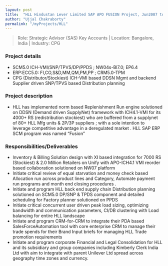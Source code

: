 ```yaml
---
layout: post
title:  "HLL Hindustan Lever Limited SAP APO FUSION Project, Jun2007 to Mar2009"
author: "Ujjal Chakraborty"
permalink: "/myProjects/HLL"
---
```


>Role: Strategic Advisor (SAS) Key Accounts | Location: Bangalore, India |
Industry: CPG

### Project details
- SCM5.0 ICH-VMI/SNP/TPVS/DP/PPDS ; NW04s-BI7.0; EP6.4
- ERP:ECC5.0: FI,CO,S&D,MM,QM,PM,PP ; CRM5.0-TPM
- CPG (Distributor/Stockiest) ICH-VMI based DDSN Mgmt and backend Supplier driven SNP/TPVS based Distribution planning

### Project description
- HLL has implemented norm based Replenishment Run engine solutioned on DDSN (Demand driven SupplyNet) framework with ICH4.1-VMI for its 4000+ RS (redistribution stockiest) who are buffered from a supplynet of 80+ HLL Mfg units & 2P/3P suppliers ; with a sole intention to leverage competitive advantage in a deregulated market . HLL SAP ERP SCM program was named “Fusion”

### Responsibilities/Deliverables
- Inventory & Billing Solution design with XI based integration for  7000  RS  (Stockiest)  &  2.0  Million Retailers on Unify with APO-ICH4.1 VMI reorder based  collaboration solutioned  on  NW07 platform
- Initiate critical review of equal starvation and money check based Allocation run across product  lines and Category, Automate payment run programs and month end closing procedures .
- Initiate and program HLL back end supply chain Distribution planning solutioned on SCM5.0  DP/SNP & TPDS component and detailed scheduling for Factory planner solutioned on PPDS
- Initiate  critical  concurrent  user  driven  peak  load  sizing,  optimizing  bandwidth  and  communication parameters, CI/DB clustering with Load balancing for entire HLL landscape
- Initiate and program CRM-for-CRM to integrate their PDA based SalesForceAutomation tool with core enterprise CRM to  manage their  trade spends  for  their  Brand Input briefs  for  managing HLL Trade promotion requirements
- Initiate and program corporate Financial and Legal Consolidation for HLL and its subsidiary and  group companies including Kimberly Clerk India Ltd with aim to integrate with parent Unilever  Ltd spread across geography time zones and currency.
